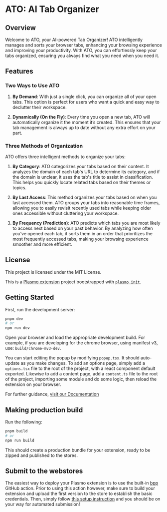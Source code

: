 

# ATO: AI Tab Organizer

## Overview

Welcome to ATO, your AI-powered Tab Organizer! ATO intelligently manages and sorts your browser tabs, enhancing your browsing experience and improving your productivity. With ATO, you can effortlessly keep your tabs organized, ensuring you always find what you need when you need it.

## Features

### Two Ways to Use ATO

1. **By Demand**: With just a single click, you can organize all of your open tabs. This option is perfect for users who want a quick and easy way to declutter their workspace.

2. **Dynamically (On the Fly)**: Every time you open a new tab, ATO will automatically organize it the moment it’s created. This ensures that your tab management is always up to date without any extra effort on your part.

### Three Methods of Organization

ATO offers three intelligent methods to organize your tabs:

1. **By Category**: ATO categorizes your tabs based on their content. It analyzes the domain of each tab's URL to determine its category, and if the domain is unclear, it uses the tab's title to assist in classification. This helps you quickly locate related tabs based on their themes or topics.

2. **By Last Access**: This method organizes your tabs based on when you last accessed them. ATO groups your tabs into reasonable time frames, allowing you to easily revisit recently used tabs while keeping older ones accessible without cluttering your workspace.

3. **By Frequency (Prediction)**: ATO predicts which tabs you are most likely to access next based on your past behavior. By analyzing how often you’ve opened each tab, it sorts them in an order that prioritizes the most frequently accessed tabs, making your browsing experience smoother and more efficient.

## License

This project is licensed under the MIT License.








This is a [Plasmo extension](https://docs.plasmo.com/) project bootstrapped with [`plasmo init`](https://www.npmjs.com/package/plasmo).

## Getting Started

First, run the development server:

```bash
pnpm dev
# or
npm run dev
```

Open your browser and load the appropriate development build. For example, if you are developing for the chrome browser, using manifest v3, use: `build/chrome-mv3-dev`.

You can start editing the popup by modifying `popup.tsx`. It should auto-update as you make changes. To add an options page, simply add a `options.tsx` file to the root of the project, with a react component default exported. Likewise to add a content page, add a `content.ts` file to the root of the project, importing some module and do some logic, then reload the extension on your browser.

For further guidance, [visit our Documentation](https://docs.plasmo.com/)

## Making production build

Run the following:

```bash
pnpm build
# or
npm run build
```

This should create a production bundle for your extension, ready to be zipped and published to the stores.

## Submit to the webstores

The easiest way to deploy your Plasmo extension is to use the built-in [bpp](https://bpp.browser.market) GitHub action. Prior to using this action however, make sure to build your extension and upload the first version to the store to establish the basic credentials. Then, simply follow [this setup instruction](https://docs.plasmo.com/framework/workflows/submit) and you should be on your way for automated submission!
